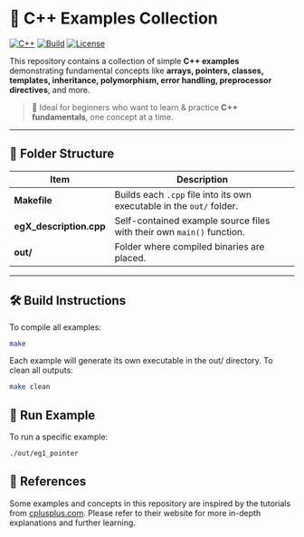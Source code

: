 # 🚀 C++ Examples Collection

[![C++](https://img.shields.io/badge/C%2B%2B-17-blue.svg)](https://en.cppreference.com/w/cpp/17)
[![Build](https://img.shields.io/badge/build-make-green.svg)](https://www.gnu.org/software/make/)
[![License](https://img.shields.io/badge/license-MIT-lightgrey.svg)](LICENSE)

This repository contains a collection of simple **C++ examples** demonstrating fundamental concepts like **arrays, pointers, classes, templates, inheritance, polymorphism, error handling, preprocessor directives**, and more.

> 🎯 Ideal for beginners who want to learn & practice **C++ fundamentals**, one concept at a time.

---

## 📂 Folder Structure

| Item | Description |
|-------|-------------|
| **Makefile** | Builds each `.cpp` file into its own executable in the `out/` folder. |
| **egX_description.cpp** | Self-contained example source files with their own `main()` function. |
| **out/** | Folder where compiled binaries are placed. |

---

## 🛠️ Build Instructions

To compile all examples:
```bash
make
```
Each example will generate its own executable in the out/ directory. To clean all outputs:
```bash
make clean
```

## 🏃 Run Example

To run a specific example:
```bash
./out/eg1_pointer
```

## 📖 References

Some examples and concepts in this repository are inspired by the tutorials from [cplusplus.com](https://cplusplus.com/doc/tutorial/).
Please refer to their website for more in-depth explanations and further learning.
